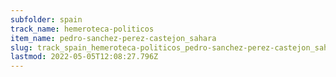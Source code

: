 ```yaml
---
subfolder: spain
track_name: hemeroteca-politicos
item_name: pedro-sanchez-perez-castejon_sahara
slug: track_spain_hemeroteca-politicos_pedro-sanchez-perez-castejon_sahara
lastmod: 2022-05-05T12:08:27.796Z
---
```

